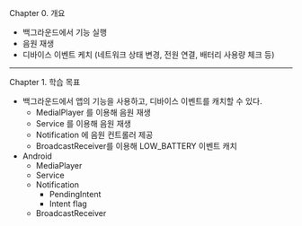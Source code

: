 Chapter 0. 개요

- 백그라운드에서 기능 실행
- 음원 재생
- 디바이스 이벤트 케치 (네트워크 상태 변경, 전원 연결, 배터리 사용량 체크 등)

---

Chapter 1. 학습 목표

- 백그라운드에서 앱의 기능을 사용하고, 디바이스 이벤트를 캐치할 수 있다.
    - MedialPlayer 를 이용해 음원 재생
    - Service 를 이용해 음원 재생
    - Notification 에 음원 컨트롤러 제공
    - BroadcastReceiver를 이용해 LOW_BATTERY 이벤트 캐치
- Android
    - MediaPlayer
    - Service
    - Notification
        - PendingIntent
        - Intent flag
    - BroadcastReceiver
